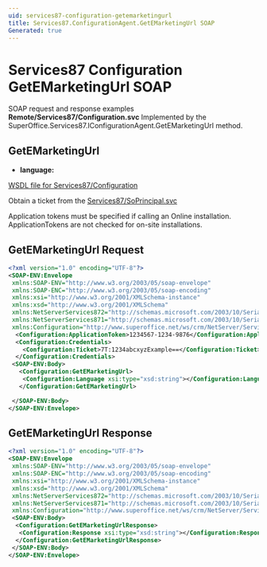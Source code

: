 ```yaml
---
uid: services87-configuration-getemarketingurl
title: Services87.ConfigurationAgent.GetEMarketingUrl SOAP
Generated: true
---
```


# Services87 Configuration GetEMarketingUrl SOAP

SOAP request and response examples **Remote/Services87/Configuration.svc**
Implemented by the <see cref="M:SuperOffice.Services87.IConfigurationAgent.GetEMarketingUrl">SuperOffice.Services87.IConfigurationAgent.GetEMarketingUrl</see> method.

## GetEMarketingUrl



* **language:** 



[WSDL file for Services87/Configuration](../Services87-Configuration.md)

Obtain a ticket from the [Services87/SoPrincipal.svc](../SoPrincipal/index.md)

Application tokens must be specified if calling an Online installation. ApplicationTokens are not checked for on-site installations.

## GetEMarketingUrl Request

```xml
<?xml version="1.0" encoding="UTF-8"?>
<SOAP-ENV:Envelope
 xmlns:SOAP-ENV="http://www.w3.org/2003/05/soap-envelope"
 xmlns:SOAP-ENC="http://www.w3.org/2003/05/soap-encoding"
 xmlns:xsi="http://www.w3.org/2001/XMLSchema-instance"
 xmlns:xsd="http://www.w3.org/2001/XMLSchema"
 xmlns:NetServerServices872="http://schemas.microsoft.com/2003/10/Serialization/Arrays"
 xmlns:NetServerServices871="http://schemas.microsoft.com/2003/10/Serialization/"
 xmlns:Configuration="http://www.superoffice.net/ws/crm/NetServer/Services87">
  <Configuration:ApplicationToken>1234567-1234-9876</Configuration:ApplicationToken>
  <Configuration:Credentials>
    <Configuration:Ticket>7T:1234abcxyzExample==</Configuration:Ticket>
  </Configuration:Credentials>
 <SOAP-ENV:Body>
   <Configuration:GetEMarketingUrl>
    <Configuration:Language xsi:type="xsd:string"></Configuration:Language>
   </Configuration:GetEMarketingUrl>

 </SOAP-ENV:Body>
</SOAP-ENV:Envelope>

```


## GetEMarketingUrl Response

```xml
<?xml version="1.0" encoding="UTF-8"?>
<SOAP-ENV:Envelope
 xmlns:SOAP-ENV="http://www.w3.org/2003/05/soap-envelope"
 xmlns:SOAP-ENC="http://www.w3.org/2003/05/soap-encoding"
 xmlns:xsi="http://www.w3.org/2001/XMLSchema-instance"
 xmlns:xsd="http://www.w3.org/2001/XMLSchema"
 xmlns:NetServerServices872="http://schemas.microsoft.com/2003/10/Serialization/Arrays"
 xmlns:NetServerServices871="http://schemas.microsoft.com/2003/10/Serialization/"
 xmlns:Configuration="http://www.superoffice.net/ws/crm/NetServer/Services87">
 <SOAP-ENV:Body>
  <Configuration:GetEMarketingUrlResponse>
   <Configuration:Response xsi:type="xsd:string"></Configuration:Response>
  </Configuration:GetEMarketingUrlResponse>
 </SOAP-ENV:Body>
</SOAP-ENV:Envelope>

```

